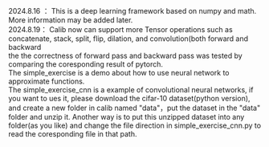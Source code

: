 2024.8.16 ： This is a deep learning framework based on numpy and math. More information may be added later.<br>
2024.8.19： Calib now can support more Tensor operations such as concatenate, stack, split, flip, dilation, and convolution(both forward and backward<br>
            the the correctness of forward pass and backward pass was tested by comparing the coresponding result of pytorch.<br>
            The simple_exercise is a demo about how to use neural network to approximate functions.<br>
            The simple_exercise_cnn is a example of convolutional neural networks, if you want to ues it, please download the cifar-10 dataset(python version), and create a new folder in calib named "data"，put the dataset in the "data" folder and unzip it.
            Another way is to put this unzipped dataset into any folder(as you like) and change the file direction in simple_exercise_cnn.py to read the coresponding file in that path. 
